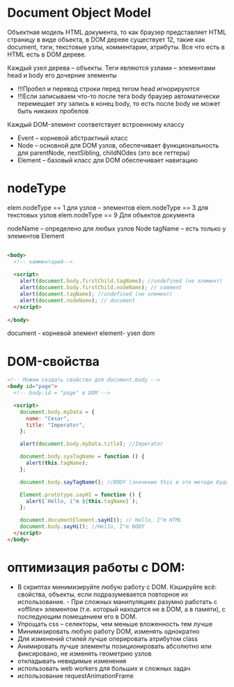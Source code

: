 # Document Object Model

Объектная модель HTML документа, то как браузер представляет HTML страницу в виде объекта, в DOM дереве существует 12, такие как document, тэги, текстовые узлы, комментарии, атрибуты. Все что есть в HTML есть в DOM дереве.

Каждый узел дерева – объекты. Теги являются узлами – элементами head и body его дочерние элементы

- !!!Пробел и перевод строки перед тегом head игнорируются
- !!!Если записываем что-то после тега body браузер автоматически перемещает эту запись в конец body, то есть после body не может быть никаких пробелов

Каждый DOM-элемент соответствует встроенному классу

- Event – корневой абстрактный класс
- Node – основной для DOM узлов, обеспечивает функциональность для parentNode, nextSibling, childNOdes (это все геттеры)
- Element – базовый класс для DOM обеспечивает навигацию

# nodeType

elem.nodeType == 1 для узлов – элементов
elem.nodeType == 3 для текстовых узлов
elem.nodeType == 9 Для объектов документа

nodeName – определено для любых узлов Node
tagName – есть только у элементов Element

```html
 
<body>
  <!-- комментарий-->
   
  <script>
    alert(document.body.firstChild.tagName); //undefined (не элемент)
    alert(document.body.firstChild.nodeName); // comment
    alert(document.tagName); //undefined (не элемент)
    alert(document.nodeName); // document
  </script>
   
</body>
```

document - корневой элемент
element- узел dom

# DOM-свойства

```html
<!-- Можем создать свойство для document.body -->
<body id="page">
  <!-- body.id = "page" в DOM -->

  <script>
    document.body.myData = {
      name: "Cesar",
      title: "Imperator",
    };

    alert(document.body.myData.title); //Imperator

    document.body.syaTagName = function () {
      alert(this.tagName);
    };

    document.body.sayTagName(); //BODY (значение this в это методе будет document.body)

    Element.prototype.sayHI = function () {
      alert(`Hello, i"m ${this.tagName}`);
    };

    document.documentElement.sayHI(); // Hello, I"m HTML
    document.body.sayHi(); //Hello, I"m BODY
  </script>
</body>
```

# оптимизация работы с DOM:

- В скриптах минимизируйте любую работу с DOM. Кэшируйте всё: свойства, объекты, если подразумевается повторное их использование. - При сложных манипуляциях разумно работать с «offline» элементом (т.е. который находится не в DOM, а в памяти), с последующим помещением его в DOM.
- Упрощать css – селекторы, чем меньше вложенность тем лучше
- Минимизировать любую работу DOM, изменять однократно
- Для изменений стилей лучше оперировать атрибутом class
- Анимировать лучше элементы позиционировать абсолютно или фиксировано, не изменять геометрию узлов
- откладывать невидимые изменения
- использовать web workers для больших и сложных задач
- использование requestAnimationFrame
